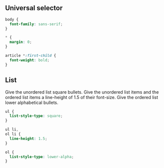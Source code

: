 ## Universal selector

```css
body {
  font-family: sans-serif;
}

* {
  margin: 0;
}
```

```css
article *:first-child {
  font-weight: bold;
}
```

## List

Give the unordered list square bullets.
Give the unordered list items and the ordered list items a line-height of 1.5 of their font-size.
Give the ordered list lower alphabetical bullets.

```css
ul {
  list-style-type: square;
}

ul li,
ol li {
  line-height: 1.5;
}

ol {
  list-style-type: lower-alpha;
}
```
